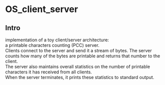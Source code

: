 # OS_client_server
## Intro
implementation of a toy client/server architecture: <br />
a printable characters counting (PCC) server. <br />
Clients connect to the server and send it a stream of bytes.
The server counts how many of the bytes are printable and returns that number to the client. <br />
The server also maintains overall statistics on the number of printable characters it has received from all clients. <br />
When the server terminates, it prints these statistics to standard output.
